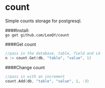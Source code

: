 # count
Simple counts storage for postgresql.

####Install:  
`go get github.com/LeeQY/count`

####Get count
```Go
//pass in the database, table, field and id
n := count.Get(db, "table", "value", 1)
```

####Change count
```Go
//pass in with an increment
count.Add(db, "table", "value", 1, -3)
```